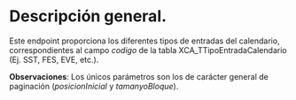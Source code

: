 # Descripción general.

Este endpoint proporciona los diferentes tipos de entradas del calendario, correspondientes al campo _codigo_ de la tabla XCA_TTipoEntradaCalendario (Ej. SST, FES, EVE, etc.).

**Observaciones**:
Los únicos parámetros son los de carácter general de paginación (*posicionInicial* y *tamanyoBloque*).
